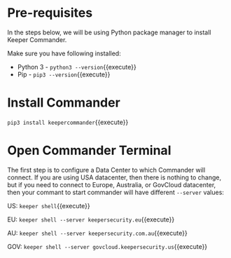 
# Pre-requisites
In the steps below, we will be using Python package manager to install Keeper Commander.

Make sure you have following installed:

- Python 3 - `python3 --version`{{execute}}
- Pip - `pip3 --version`{{execute}}

# Install Commander


`pip3 install keepercommander`{{execute}}

# Open Commander Terminal

The first step is to configure a Data Center to which Commander will connect. If you are using USA datacenter, then there is nothing to change, but if you need to connect to Europe, Australia, or GovCloud datacenter, then your commant to start commander will have different `--server` values:

US:  `keeper shell`{{execute}}

EU:  `keeper shell --server keepersecurity.eu`{{execute}}

AU:  `keeper shell --server keepersecurity.com.au`{{execute}}

GOV: `keeper shell --server govcloud.keepersecurity.us`{{execute}}
